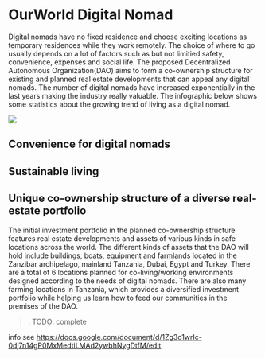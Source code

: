 # OurWorld Digital Nomad 

Digital nomads have no fixed residence and choose exciting locations as temporary residences while they work remotely. The choice of where to go usually depends on a lot of factors such as but not limitied safety, convenience, expenses and social life. The proposed Decentralized Autonomous Organization(DAO) aims to form a co-ownership structure for existing and planned real estate developments that can appeal any digital nomads. The number of digital nomads have increased exponentially in the last years making the industry really valuable. The infographic below shows some statistics about the growing trend of living as a digital nomad.

![](img/digital_nomad.png)  

## Convenience for digital nomads

## Sustainable living 

## Unique co-ownership structure of a diverse real-estate portfolio
The initial investment portfolio in the planned co-ownership structure features real estate developments and assets of various kinds in safe locations across the world. The different kinds of assets that the DAO will hold include buildings, boats, equipment and farmlands located in the Zanzibar archipelago, mainland Tanzania, Dubai, Egypt and Turkey. There are a total of 6 locations planned for co-living/working environments designed according to the needs of digital nomads. There are also many farming locations in Tanzania, which provides a diversified investment portfolio while helping us learn how to feed our communities in the premises of the DAO. 


>: TODO: complete

info see
https://docs.google.com/document/d/1Zg3o1wrIc-0dj7n14gP0MxMedtiLMAd2ywbhNygDtfM/edit

